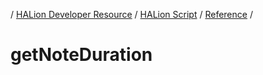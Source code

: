 / [HALion Developer Resource](../..//HALion-Developer-Resource.md) / [HALion Script](./HALion-Script.md) / [Reference](./Reference.md) /

# getNoteDuration
